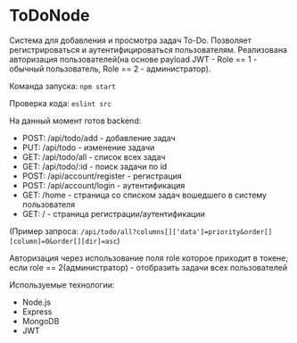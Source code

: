# ToDoNode
 Система для добавления и просмотра задач To-Do.
Позволяет регистрироваться и аутентифицироваться пользователям. 
Реализована авторизация пользователей(на основе payload JWT - Role == 1 - обычный пользователь, Role == 2 - администратор).

Команда запуска: `npm start`

Проверка кода: `eslint src`

На данный момент готов backend:

  - POST: /api/todo/add - добавление задач
  - PUT: /api/todo - изменение задачи
  - GET: /api/todo/all - список всех задач
  - GET: /api/todo/:id - поиск задачи по id
  - POST: /api/account/register - регистрация
  - POST: /api/account/login - аутентификация
  - GET: /home - страница со списком задач вошедшего в систему пользователя
  - GET: / - страница регистрации/аутентификации

(Пример запроса: `/api/todo/all?columns[]['data']=priority&order[][column]=0&order[][dir]=asc`)

  Авторизация через использование поля role которое приходит в токене;
  если role == 2(администратор) - отобразить задачи всех пользователей
  

Используемые технологии:
  - Node.js 
  - Express
  - MongoDB
  - JWT
